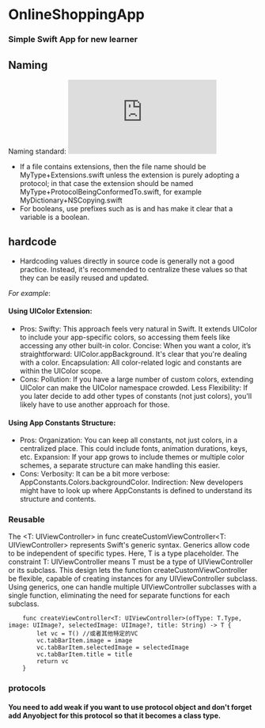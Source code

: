 # OnlineShoppingApp
### Simple Swift App for new learner

## Naming
Naming standard: ![](https://github.com/microsoft/swift-guide/blob/gh-pages/Naming.md)

- If a file contains extensions, then the file name should be MyType+Extensions.swift unless the extension is purely adopting a protocol; in that case the extension should be named MyType+ProtocolBeingConformedTo.swift, for example MyDictionary+NSCopying.swift
- For booleans, use prefixes such as is and has make it clear that a variable is a boolean.

## hardcode

- Hardcoding values directly in source code is generally not a good practice. Instead, it's recommended to centralize these values so that they can be easily reused and updated. 

*For example*:


#### Using UIColor Extension:
- Pros:
Swifty: This approach feels very natural in Swift. It extends UIColor to include your app-specific colors, so accessing them feels like accessing any other built-in color.
Concise: When you want a color, it’s straightforward: UIColor.appBackground. It's clear that you're dealing with a color.
Encapsulation: All color-related logic and constants are within the UIColor scope.
- Cons:
Pollution: If you have a large number of custom colors, extending UIColor can make the UIColor namespace crowded.
Less Flexibility: If you later decide to add other types of constants (not just colors), you'll likely have to use another approach for those.

#### Using App Constants Structure:
- Pros:
Organization: You can keep all constants, not just colors, in a centralized place. This could include fonts, animation durations, keys, etc.
Expansion: If your app grows to include themes or multiple color schemes, a separate structure can make handling this easier.
- Cons:
Verbosity: It can be a bit more verbose: AppConstants.Colors.backgroundColor.
Indirection: New developers might have to look up where AppConstants is defined to understand its structure and contents.


### Reusable
The <T: UIViewController> in func createCustomViewController<T: UIViewController> represents Swift's generic syntax. Generics allow code to be independent of specific types. Here, T is a type placeholder. The constraint T: UIViewController means T must be a type of UIViewController or its subclass. This design lets the function createCustomViewController be flexible, capable of creating instances for any UIViewController subclass. Using generics, one can handle multiple UIViewController subclasses with a single function, eliminating the need for separate functions for each subclass.

```
    func createViewController<T: UIViewController>(ofType: T.Type, image: UIImage?, selectedImage: UIImage?, title: String) -> T {
        let vc = T() //或者其他特定的VC
        vc.tabBarItem.image = image
        vc.tabBarItem.selectedImage = selectedImage
        vc.tabBarItem.title = title
        return vc
    }
```

### protocols
#### You need to add weak if you want to use protocol object and don't forget add Anyobject for this protocol so that it becomes a class type.


